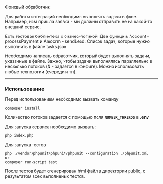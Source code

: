 Фоновый обработчик

Для работы интеграций необходимо выполнять задачи в фоне.
Например, нам пришла заявка - мы должны отправить ее на какой-то внешний сервис.

Есть тестовая библиотека с бизнес-логикой. Две функции: Account - processPayment и Amocrm - sendLead.
Список задач, которые нужно выполнить в файле tasks.json

Необходимо написать обработчик, который будет выполнять задачи, указанные в файле.
Важно, чтобы задачи выполнялись параллельно в несколько потоков (N - задается в конфиге).
Можно использовать любые технологии (очереди и тп).

___

### Использование
Перед использованием необходимо вызвать команду 
```
composer install
```
Количество потоков задается с помощью поля **`NUMBER_THREADS`** в **.env**

Для запуска сервиса необходимо вызвать:
```
php index.php
```

Для запуска тестов
```
php ./vendor/phpunit/phpunit/phpunit --configuration ./phpunit.xml
or
composer run-script test
```
После тестов будет сгенерирован html файл в директории public, с результатом всех выполненых тестов.
